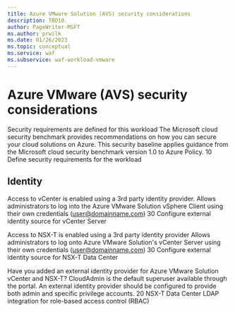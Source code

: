 ```yaml
---
title: Azure VMware Solution (AVS) security considerations
description: TBD10.
author: PageWriter-MSFT
ms.author: prwilk
ms.date: 01/26/2023
ms.topic: conceptual
ms.service: waf
ms.subservice: waf-workload-vmware
---
```


# Azure VMware (AVS) security considerations

Security requirements are defined for this workload	The Microsoft cloud security benchmark provides recommendations on how you can secure your cloud solutions on Azure. This security baseline applies guidance from the Microsoft cloud security benchmark version 1.0 to Azure Policy.	10		Define security requirements for the workload

## Identity

Access to vCenter is enabled using a 3rd party identity provider.	Allows administrators to log into the Azure VMware Solution vSphere Client using their own credentials (user@domainname.com)	30		Configure external identity source for vCenter Server

Access to NSX-T is enabled using a 3rd party identity provider	Allows administrators to log onto Azure VMware Solution's vCenter Server using their own credentials (user@domainname.com)	30		Configure external identity source for NSX-T Data Center

Have you added an external identity provider for Azure VMware Solution vCenter and NSX-T?	CloudAdmin is the default superuser available through the portal.  An external identity provider should be configured to provide both admin and specific privilege accounts.
	20		NSX-T Data Center LDAP integration for role-based access control (RBAC)